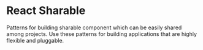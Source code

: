 # React Sharable

Patterns for building sharable component which can be easily shared among projects. Use these patterns for building applications that are highly flexible and pluggable.
